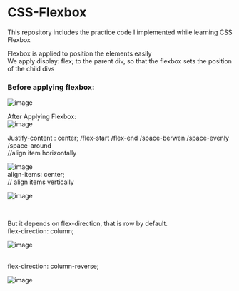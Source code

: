 # CSS-Flexbox
This repository includes the practice code I implemented while learning CSS Flexbox

Flexbox is applied to position the elements easily </br>
We apply display: flex; to the parent div, so that the flexbox sets the position of the child divs </br>
### Before applying flexbox:

![image](https://github.com/Faiqa-batool/CSS-Flexbox/assets/115587465/6c54749e-23c3-4f34-9c11-bd36dee25d1d)
</br>

After Applying Flexbox:
</br>
![image](https://github.com/Faiqa-batool/CSS-Flexbox/assets/115587465/8029c326-7a50-473d-ab19-ad5767f0a4d5)
</br>

Justify-content : center; /flex-start /flex-end /space-berwen /space-evenly /space-around </br>
//align item horizontally

![image](https://github.com/Faiqa-batool/CSS-Flexbox/assets/115587465/15c1a2e0-f2ac-465a-a39e-7cbbc1f18257)
</br>
align-items: center; </br>
// align items vertically
</br>

![image](https://github.com/Faiqa-batool/CSS-Flexbox/assets/115587465/6fc6a247-295f-4287-b678-fce3fb6314e2)

</br>

But it depends on flex-direction, that is row by default.</br>
flex-direction: column;</br>

![image](https://github.com/Faiqa-batool/CSS-Flexbox/assets/115587465/aaa1cf8f-e975-438f-a60b-36414bda530c)

</br>
flex-direction: column-reverse;</br>

![image](https://github.com/Faiqa-batool/CSS-Flexbox/assets/115587465/bef11961-3c1d-466c-a939-1ddbd203245e)
</br>
